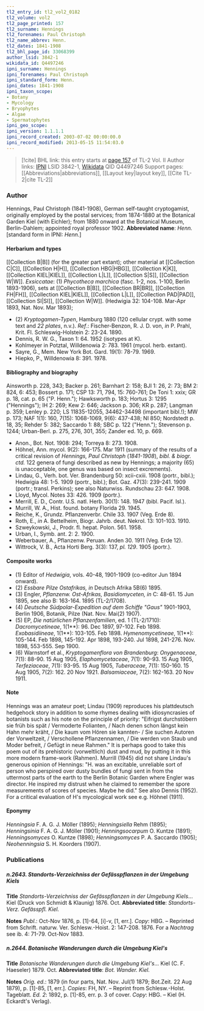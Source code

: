 ```yaml
---
tl2_entry_id: tl2_vol2_0182
tl2_volume: vol2
tl2_page_printed: 157
tl2_surname: Hennings
tl2_forenames: Paul Christoph
tl2_name_abbrev: Henn.
tl2_dates: 1841-1908
tl2_bhl_page_id: 33068399
author_lsid: 3842-1
wikidata_id: Q4497246
ipni_surname: Hennings
ipni_forenames: Paul Christoph
ipni_standard_form: Henn.
ipni_dates: 1841-1908
ipni_taxon_scope: 
- Botany
- Mycology
- Bryophytes
- Algae
- Spermatophytes
ipni_geo_scope: 
ipni_version: 1.1.1.1
ipni_record_created: 2003-07-02 00:00:00.0
ipni_record_modified: 2013-05-15 11:54:03.0
---
```


> [!cite] BHL link: this entry starts at [page 157](https://www.biodiversitylibrary.org/page/33068399) of TL-2 Vol. II
> Author links: [IPNI](https://www.ipni.org/a/3842-1) LSID 3842-1, [Wikidata](https://www.wikidata.org/wiki/Q4497246) QID Q4497246
> Support pages: [[Abbreviations|abbreviations]], [[Layout key|layout key]], [[Cite TL-2|cite TL-2]]

### Author

Hennings, Paul Christoph (1841-1908), German self-taught cryptogamist, originally employed by the postal services; from 1874-1880 at the Botanical Garden Kiel (with Eichler); from 1880 onward at the Botanical Museum, Berlin-Dahlem; appointed royal professor 1902. 
**Abbreviated name**: *Henn.* \[standard form in IPNI: *Henn.*\]

#### Herbarium and types

[[Collection B|B]] (for the greater part extant); other material at [[Collection C|C]], [[Collection H|H]], [[Collection HBG|HBG]], [[Collection K|K]], [[Collection KIEL|KIEL]], [[Collection L|L]], [[Collection S|S]], [[Collection W|W]].
*Exsiccatae*: (1) *Phycotheca marchica* (fasc. 1-2, nos. 1-100, Berlin 1893-1906), sets at [[Collection B|B]], [[Collection BR|BR]], [[Collection FH|FH]], [[Collection KIEL|KIEL]], [[Collection L|L]], [[Collection PAD|PAD]], [[Collection SI|SI]], [[Collection W|W]]. (Hedwigia 32: 104-108. Mar-Apr 1893, Nat. Nov. Mar 1893);
- (2) *Kryptogamen-Typen*, Hamburg 1880 (120 cellular crypt. with some text and *22 plates*, n.v.).
*Ref*.: Fischer-Benzon, R. J. D. von, *in* P. Prahl, Krit. Fl. Schleswig-Holstein 2: 23-24. 1890.
- Dennis, R. W. G., Taxon 1: 64. 1952 (isotypes at K).
- Kohlmeyer in Potztal, Willdenowia 2: 783. 1961 (mycol. herb. extant).
- Sayre, G., Mem. New York Bot. Gard. 19(1): 78-79. 1969.
- Hiepko, P., Willdenowia 8: 391. 1978.

#### Bibliography and biography

Ainsworth p. 228, 343; Backer p. 261; Barnhart 2: 158; BJI 1: 26, 2: 73; BM 2: 824, 6: 453; Bossert p. 171; CSP 13: 71, 794, 15: 760-761; De Toni 1: xxix; GR p. 18, cat. p. 65 ("P. Henn."); Hawksworth p. 183; Hortus 3: 1295 ("Hennings"); IH 2: 269; Kew 2: 646; Jackson p. 306; KR p. 287; Langman p. 359; Lenley p. 220; LS 11835-12055, 34462-34498 (important bibl.!); MW p. 173; NAF 1(1): 160, 7(15): 1068-1069, 9(6): 437-438; NI 850; Nordstedt p. 18, 35; Rehder 5: 382; Saccardo 1: 88; SBC p. 122 ("Henn."); Stevenson p. 1244; Urban-Berl. p. 275, 276, 301, 355; Zander ed. 10, p. 669.
- Anon., Bot. Not. 1908: 294; Torreya 8: 273. 1908.
- Höhnel, Ann. mycol. 9(2): 166-175. Mar 1911 (summary of the results of a critical revision of *Hennings, Paul Christoph* (*1841-1908*), *bibl. & biogr. ctd.* 122 genera of fungi described as new by Hennings; a majority (65) is unacceptable, one genus was based on insect excrements).
- Lindau, G., Verh. bot. Ver. Brandenburg 50: xcii-cxiii. 1908 (portr., bibl.); Hedwigia 48: 1-5. 1909 (portr., bibl.); Bot. Gaz. 47(3): 239-241. 1909 (portr.; transl. Perkins); see also Naturwiss. Rundschau 23: 647. 1908.
- Lloyd, Mycol. Notes 33: 426. 1909 (portr.).
- Merrill, E. D., Contr. U.S. natl. Herb. 30(1): 148. 1947 (bibl. Pacif. Isl.).
- Murrill, W. A., Hist. found. botany Florida 29. 1945.
- Reiche, K., Grundz. Pflanzenverbr. Chile 33. 1907 (Veg. Erde 8).
- Roth, E., *in* A. Bettelheim, Biogr. Jahrb. deut. Nekrol. 13: 101-103. 1910.
- Szweykowski, J., Prodr. fl. hepat. Polon. 561. 1958.
- Urban, I., Symb. ant. 2: 2. 1900.
- Weberbauer, A., Pflanzenw. Peruan. Anden 30. 1911 (Veg. Erde 12).
- Wittrock, V. B., Acta Horti Berg. 3(3): 137, *pl. 129*. 1905 (portr.).

#### Composite works

- (1) Editor of *Hedwigia*, vols. 40-48, 1901-1909 (co-editor Jun 1894 onward).
- (2) *Essbare Pilze Ostafrikas, in* Deutsch Afrika 5B(6) 1895.
- (3) Engler, *Pflanzenw. Ost-Afrikas, Basidiomyceten, in* C: 48-61. 15 Jun 1895, see also B: 163-164. 1895 (TL-2/1708).
- (4) *Deutsche Südpolar-Expedition auf dem Schiffe "Gaus"* 1901-1903, Berlin 1906, Botanik, Pilze (Nat. Nov. Mai(2) 1907).
- (5) EP, *Die natürlichen Pflanzenfamilien*, ed. 1 (TL-2/1710):
*Dacromycetineae*, 1(1\*\*): 96. Dec 1897, 97-102. Feb 1898.
*Exobasidiineae*, 1(1\*\*): 103-105. Feb 1898.
*Hymenomycetineae*, 1(1\*\*): 105-144. Feb 1898, 145-192. Apr 1898, 193-240. Jul 1898, 241-276. Nov. 1898, 553-555. Sep 1900.
- (6) Warnstorf et al., *Kryptogamenflora von Brandenburg*:
*Onygenaceae*, 7(1): 88-90. 15 Aug 1905,
*Elaphomycetaceae*, 7(1): 90-93. 15 Aug 1905,
*Terfeziaceae*, 7(1): 93-95. 15 Aug 1905,
*Tuberaceae*, 7(1): 150-160. 15 Aug 1905, 7(2): 162. 20 Nov 1921.
*Balsamiaceae*, 7(2): 162-163. 20 Nov 1911.

#### Note

Hennings was an amateur poet; Lindau (1909) reproduces his plattdeutsch hedgehock story in addition to some rhymes dealing with idiosyncrasies of botanists such as his note on the principle of priority: "Eifrigst durchstöbern sie früh bis spät / Vermoderte Folianten, / Nach denen schon längst kein Hahn mehr kräht, / Die kaum vom Hören sie kannten- / Sie suchen Autoren der Vorweltzeit, / Verschollene Pflanzennamen, / Die werden von Staub und Moder befreit, / Gefügt in neue Rahmen." It is perhaps good to take this poem out of its prehistoric (vorweltlich) dust and mud, by putting it in this more modern frame-work (Rahmen). Murrill (1945) did not share Lindau's generous opinion of Hennings: "H. was an excitable, unreliable sort of person who perspired over dusty bundles of fungi sent in from the uttermost parts of the earth to the Berlin Botanic Garden where Engler was director. He inspired my distrust when he claimed to remember the spore measurements of scores of species. Maybe he did." See also Dennis (1952). For a critical evaluation of H's mycological work see e.g. Höhnel (1911).

#### Eponymy

*Henningsia* F. A. G. J. Möller (1895); *Henningsiella* Rehm (1895); *Henningsinia* F. A. G. J. Möller (1901); *Henningsocarpum* O. Kuntze (1891); *Henningsomyces* O. Kuntze (1898); *Henningsomyces* P. A. Saccardo (1905); *Neohenningsia* S. H. Koorders (1907).

### Publications

##### n.2643. Standorts-Verzeichniss der Gefässpflanzen in der Umgebung Kiels

**Title**
*Standorts-Verzeichniss der Gefässpflanzen in der Umgebung Kiels*... Kiel (Druck von Schmidt & Klaunig) 1876. Oct.
**Abbreviated title**: *Standorts-Verz. Gefässpfl. Kiel.*

**Notes**
*Publ*.: Oct-Nov 1876, p. \[1\]-64, \[i\]-v, \[1, err.\]. *Copy*: HBG. – Reprinted from Schrift. naturw. Ver. Schlesw.-Hoist. 2: 147-208. 1876. For a *Nachtrag* see ib. 4: 71-79. Oct-Nov 1883.

##### n.2644. Botanische Wanderungen durch die Umgebung Kiel's

**Title**
*Botanische Wanderungen durch die Umgebung Kiel's*... Kiel (C. F. Haeseler) 1879. Oct.
**Abbreviated title**: *Bot. Wander. Kiel.*

**Notes**
*Orig. ed*.: 1879 (in four parts, Nat. Nov. Jul(1) 1879; Bot.Zeit. 22 Aug 1879), p. \[1\]-85, \[1, err.\]. *Copies*: FH, NY. – Reprint from Schlesw.-Holst. Tageblatt.
*Ed. 2*: 1892, p. \[1\]-85, err. p. 3 of cover. *Copy*: HBG. – Kiel (H. Eckardt's Verlag).

